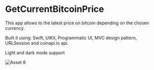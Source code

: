 # GetCurrentBitcoinPrice

This app allows to the latest price on bitcoin depending on the chosen currency.

Built it using: Swift, UIKit, Programmatic UI, MVC design pattern, URLSession and coinapi.io api.

Light and dark mode support

![Asset 8](https://user-images.githubusercontent.com/38704683/196636303-9600c128-521d-4694-9a17-f5d5130d25d2.png)
